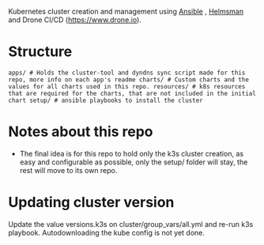
Kubernetes cluster creation and management using [Ansible](https://www.ansible.com) , [Helmsman](https://github.com/Praqma/helmsman) and Drone CI/CD (https://www.drone.io).

# Structure

`apps/ # Holds the cluster-tool and dyndns sync script made for this repo, more info on each app's readme
charts/ # Custom charts and the values for all charts used in this repo.
resources/ # k8s resources that are required for the charts, that are not included in the initial chart
setup/ # ansible playbooks to install the cluster`

# Notes about this repo
- The final idea is for this repo to hold only the k3s cluster creation, as easy and configurable as possible, only the setup/ folder will stay, the rest will move to its own repo.

# Updating cluster version

Update the value versions.k3s on cluster/group_vars/all.yml and re-run k3s playbook. Autodownloading the kube config is not yet done.